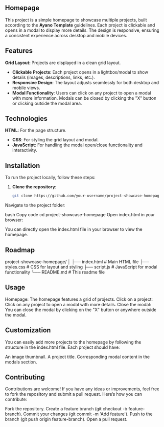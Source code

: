 
## Homepage



This project is a simple homepage to showcase multiple projects, built according to the **Ayano Template** guidelines. Each project is clickable and opens in a modal to display more details. The design is responsive, ensuring a consistent experience across desktop and mobile devices.
## Features 

**Grid Layout**: Projects are displayed in a clean grid layout.
- **Clickable Projects**: Each project opens in a lightbox/modal to show details (images, descriptions, links, etc.).
- **Responsive Design**: The layout adjusts seamlessly for both desktop and mobile views.
- **Modal Functionality**: Users can click on any project to open a modal with more information. Modals can be closed by clicking the "X" button or clicking outside the modal area.
## Technologies 

**HTML**: For the page structure.
- **CSS**: For styling the grid layout and modal.
- **JavaScript**: For handling the modal open/close functionality and interactivity.

## Installation 

To run the project locally, follow these steps:

1. **Clone the repository**:

   ```bash
   git clone https://github.com/your-username/project-showcase-homepage.git

Navigate to the project folder:

bash
Copy code
cd project-showcase-homepage
Open index.html in your browser:

You can directly open the index.html file in your browser to view the homepage.   
## Roadmap

project-showcase-homepage/
│
├── index.html          # Main HTML file
├── styles.css          # CSS for layout and styling
├── script.js           # JavaScript for modal functionality
└── README.md           # This readme file

## Usage

Homepage: The homepage features a grid of projects.
Click on a project: Click on any project to open a modal with more details.
Close the modal: You can close the modal by clicking on the "X" button or anywhere outside the modal.
## Customization

You can easily add more projects to the homepage by following the structure in the index.html file. Each project should have:

An image thumbnail.
A project title.
Corresponding modal content in the modals section.
## Contributing 

Contributions are welcome! If you have any ideas or improvements, feel free to fork the repository and submit a pull request. Here’s how you can contribute:

Fork the repository.
Create a feature branch (git checkout -b feature-branch).
Commit your changes (git commit -m 'Add feature').
Push to the branch (git push origin feature-branch).
Open a pull request.



